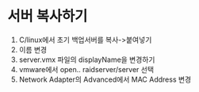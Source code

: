 # 서버 복사하기

1. C/linux에서 초기 백업서버를 복사->붙여넣기
2. 이름 변경
3. server.vmx 파일의 displayName을 변경하기
4. vmware에서 open.. raidserver/server 선택
5. Network Adapter의 Advanced에서 MAC Address 변경